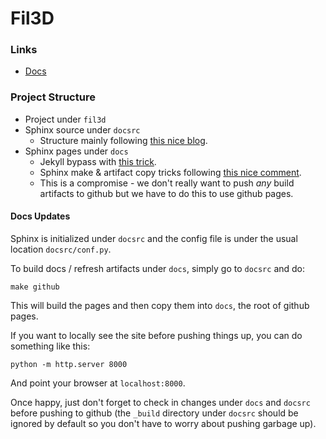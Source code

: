 # Fil3D


### Links
- [Docs](https://lli1996.github.io/fil3d/)


### Project Structure
- Project under `fil3d`
- Sphinx source under `docsrc`
    - Structure mainly following [this nice blog](https://www.docslikecode.com/articles/github-pages-python-sphinx/).
- Sphinx pages under `docs`
    - Jekyll bypass with [this trick](https://github.blog/2009-12-29-bypassing-jekyll-on-github-pages/).
    - Sphinx make & artifact copy tricks following [this nice comment](https://github.com/sphinx-doc/sphinx/issues/3382#issuecomment-470772316).
    - This is a compromise - we don't really want to push _any_ build artifacts to github but we have to do this to use
    github pages.

#### Docs Updates
Sphinx is initialized under `docsrc` and the config file is under the usual location `docsrc/conf.py`.

To build docs / refresh artifacts under `docs`, simply go to `docsrc` and do:
```shell
make github
```
This will build the pages and then copy them into `docs`, the root of github pages.

If you want to locally see the site before pushing things up, you can do something like this:
```shell
python -m http.server 8000
```
And point your browser at `localhost:8000`.

Once happy, just don't forget to check in changes under `docs` and `docsrc` before pushing to github (the `_build`
directory under `docsrc` should be ignored by default so you don't have to worry about pushing garbage up).
